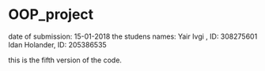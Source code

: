 # OOP_project
date of submission: 15-01-2018
the studens names:
Yair Ivgi , ID: 308275601
Idan Holander, ID: 205386535

this is the fifth version of the code.
